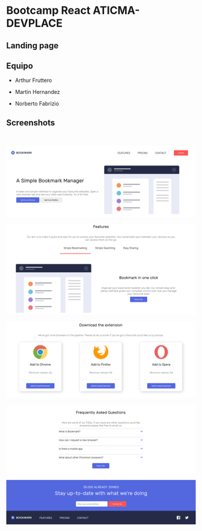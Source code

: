 # Bootcamp React ATICMA-DEVPLACE

## Landing page

## Equipo

* Arthur Fruttero

* Martin Hernandez

* Norberto Fabrizio

## Screenshots

<br>

![Header](screenshots/header.png "Header")

![Features](screenshots/features.png "Features")

![Extensions](screenshots/extensions.png "Extensions")

![Questions](screenshots/questions.png "Questions")

![Footer](screenshots/footer.png "Footer")
